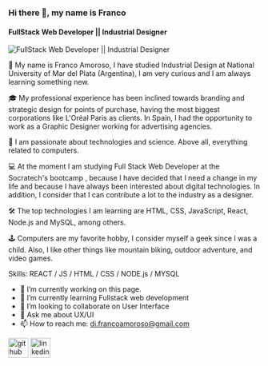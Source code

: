 ### Hi there 👋, my name is Franco
#### FullStack Web Developer || Industrial Designer
![FullStack Web Developer || Industrial Designer](https://media-exp1.licdn.com/dms/image/C4E16AQHCYeap3dZ-Pw/profile-displaybackgroundimage-shrink_350_1400/0/1654266267097?e=1660780800&v=beta&t=RW36N9YJ8CVHSEICWfBdyAoQxokMIgL7YOuE6dy5ZvE)

🤠 My name is Franco Amoroso, I have studied Industrial Design at National University of Mar del Plata (Argentina), I am very curious and I am always learning something new.

🎓 My professional experience has been inclined towards branding and strategic design for points of purchase, having the most biggest corporations like L'Oréal Paris as clients. In Spain, I had the opportunity to work as a Graphic Designer working for advertising agencies.

📡 I am passionate about technologies and science. Above all, everything related to computers.

💻 At the moment I am studying Full Stack Web Developer at the Socratech's bootcamp , because I have decided that I need a change in my life and because I have always been interested about digital technologies. In addition, I consider that I can contribute a lot to the industry as a designer.

🛠 The top technologies I am learning are HTML, CSS, JavaScript, React, Node.js and MySQL, among others.

🕹 Computers are my favorite hobby, I consider myself a geek since I was a child. Also, I like other things like mountain biking, outdoor adventure, and video games.

Skills: REACT / JS / HTML / CSS / NODE.js / MYSQL

- 🔭 I’m currently working on this page. 
- 🌱 I’m currently learning Fullstack web development 
- 👯 I’m looking to collaborate on User Interface 
- 💬 Ask me about UX/UI 
- 📫 How to reach me: di.francoamoroso@gmail.com 


[<img src='https://cdn.jsdelivr.net/npm/simple-icons@3.0.1/icons/github.svg' alt='github' height='40'>](https://github.com/https://github.com/Frankovg)  [<img src='https://cdn.jsdelivr.net/npm/simple-icons@3.0.1/icons/linkedin.svg' alt='linkedin' height='40'>](https://www.linkedin.com/in/https://www.linkedin.com/in/francoamoroso//)  





